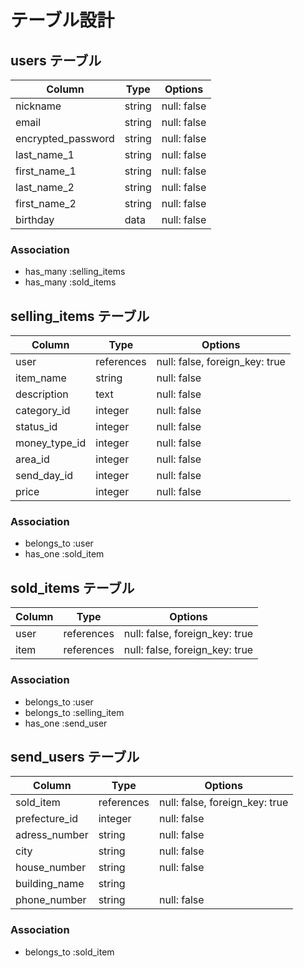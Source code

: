 # テーブル設計

## users テーブル

| Column              | Type    | Options     |
| ---------           | ------  | ----------- |
| nickname            | string  | null: false |
| email               | string  | null: false |
| encrypted_password  | string  | null: false |
| last_name_1         | string  | null: false |
| first_name_1        | string  | null: false |
| last_name_2         | string  | null: false |
| first_name_2        | string  | null: false |
| birthday            | data    | null: false |


### Association

- has_many :selling_items
- has_many :sold_items

## selling_items テーブル

| Column       | Type         | Options                        |
| ------       | ------       | -----------                    |
| user         | references   | null: false, foreign_key: true |
| item_name    | string       | null: false                    |
| description  | text         | null: false                    |
| category_id  | integer      | null: false                    |
| status_id    | integer      | null: false                    |
| money_type_id| integer      | null: false                    |
| area_id      | integer      | null: false                    |
| send_day_id  | integer      | null: false                    |
| price        | integer      | null: false                    |

### Association

- belongs_to :user
- has_one :sold_item

## sold_items テーブル

| Column            | Type       | Options                        |
| ------            | ---------- | ------------------------------ |
| user        | references | null: false, foreign_key: true |
| item        | references | null: false, foreign_key: true |


### Association

- belongs_to :user
- belongs_to :selling_item
- has_one :send_user

## send_users テーブル

| Column            | Type       | Options                        |
| ------            | ------     | -----------                    |
| sold_item         | references | null: false, foreign_key: true |
| prefecture_id     | integer    | null: false                    |
| adress_number     | string     | null: false                    |
| city              | string     | null: false                    |
| house_number      | string     | null: false                    |
| building_name     | string     |                                |
| phone_number      | string     | null: false                    |


### Association

- belongs_to :sold_item